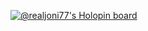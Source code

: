 [![@realjoni77's Holopin board](https://holopin.me/realjoni77)](https://holopin.io/@realjoni77)


<!---
realjoni17/realjoni17 is a ✨ special ✨ repository because its `README.md` (this file) appears on your GitHub profile.
You can click the Preview link to take a look at your changes.
--->


